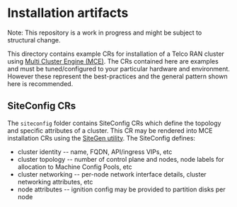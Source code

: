 # Installation artifacts
Note: This repository is a work in progress and might be subject to structural change.

This directory contains example CRs for installation of a Telco RAN cluster
using [Multi Cluster
Engine (MCE)](https://github.com/stolostron/deploy/tree/master/multiclusterengine). The
CRs contained here are examples and must be tuned/configured to your particular
hardware and environment. However these represent the best-practices and the
general pattern shown here is recommended.

## SiteConfig CRs
The `siteconfig` folder contains SiteConfig CRs which define the
topology and specific attributes of a cluster. This CR may be rendered into MCE
installation CRs using the [SiteGen
utility](https://github.com/openshift-kni/cnf-features-deploy/tree/master/ztp/siteconfig-generator). The
SiteConfig defines:
 - cluster identity -- name, FQDN, API/ingress VIPs, etc
 - cluster topology -- number of control plane and nodes, node labels for
   allocation to Machine Config Pools, etc
 - cluster networking -- per-node network interface details, cluster networking
   attributes, etc
 - node attributes -- ignition config may be provided to partition disks per
   node
